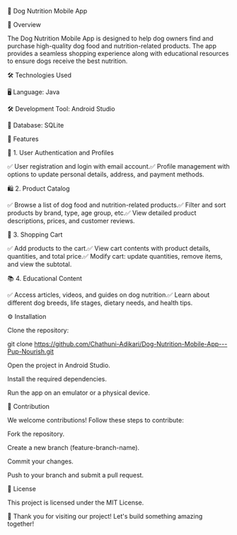 🐶 Dog Nutrition Mobile App

🎯 Overview

The Dog Nutrition Mobile App is designed to help dog owners find and purchase high-quality dog food and nutrition-related products. The app provides a seamless shopping experience along with educational resources to ensure dogs receive the best nutrition.

🛠 Technologies Used

🖥 Language: Java

🛠 Development Tool: Android Studio

💾 Database: SQLite 



🚀 Features

🔐 1. User Authentication and Profiles

✅ User registration and login with email account.✅ Profile management with options to update personal details, address, and payment methods.

🛍 2. Product Catalog

✅ Browse a list of dog food and nutrition-related products.✅ Filter and sort products by brand, type, age group, etc.✅ View detailed product descriptions, prices, and customer reviews.

🛒 3. Shopping Cart

✅ Add products to the cart.✅ View cart contents with product details, quantities, and total price.✅ Modify cart: update quantities, remove items, and view the subtotal.

📚 4. Educational Content

✅ Access articles, videos, and guides on dog nutrition.✅ Learn about different dog breeds, life stages, dietary needs, and health tips.

⚙ Installation

Clone the repository:

git clone https://github.com/Chathuni-Adikari/Dog-Nutrition-Mobile-App---Pup-Nourish.git

Open the project in Android Studio.

Install the required dependencies.

Run the app on an emulator or a physical device.

🤝 Contribution

We welcome contributions! Follow these steps to contribute:

Fork the repository.

Create a new branch (feature-branch-name).

Commit your changes.

Push to your branch and submit a pull request.

📜 License

This project is licensed under the MIT License.

🚀 Thank you for visiting our project! Let's build something amazing together!
